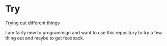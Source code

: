 # Try
Trying out different things

I am fairly new to programmign and want to use this repository to try a few thing out and maybe to get feedback.
